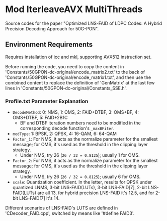 # Mod IterleaveAVX MultiThreads

Source codes for the paper "Optimized LNS-FAID of LDPC Codes: A Hybrid Precision Decoding Approach for 50G-PON".

## Environment Requirements

Requires installation of icc and mkl, supporting AVX512 instruction set.

Before running the code, you need to copy the content in 'Constants/50GPON-dc-original/encode_matrix2.txt' to the back of 'Constants/50GPON-dc-original/encode_matrix1.txt', and then use the combined content to replace the definition of 'GenMatrix' at the last few lines in 'Constants/50GPON-dc-original/Constants_SSE.h'.

### Profile.txt Parameter Explanation

- `DecodeMethod`: 0: NMS, 1: OMS, 2: FAID+DTBF, 3: OMS+BF, 4: OMS+DTBF, 5: FAID+2B1C
  - BF and DTBF iteration numbers need to be modified in the corresponding decode function's `_maxBFiter`.
- `modType`: 1: BPSK, 2: QPSK, 4: 16-QAM, 6: 64-QAM
- `Factor_1`: For NMS, it acts as the normalize parameter for the smallest message; for OMS, it's used as the threshold in the clipping layer strategy.
  - Under NMS, try 26 (`26 / 32 = 0.8125`); usually 1 for OMS.
- `Factor_2`: For NMS, it acts as the normalize parameter for the smallest message; for OMS, it's used as the threshold in the clipping layer strategy.
  - Under NMS, try 26 (`26 / 32 = 0.8125`); usually 6 for OMS.
- `scale`: Quantization coefficient. In the letter, results for QPSK under quantized LNMS, 3-bit LNS-FAID(LUTs), 3-bit LNS-FAID[7], 2-bit LNS-FAID(LUTs) are all 13, for hybrid precision LNS-FAID it's 12.5, and for 2-bit LNS-FAID[7] it's 14.

Different scenarios of LNS-FAID's LUTS are defined in 'CDecoder_FAID.cpp', switched by means like '#define FAID3'.


